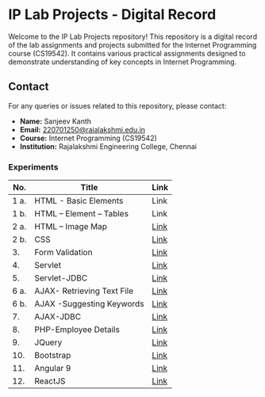# IP Lab Projects - Digital Record

Welcome to the IP Lab Projects repository! This repository is a digital record of the lab assignments and projects submitted for the Internet Programming course (CS19542). It contains various practical assignments designed to demonstrate understanding of key concepts in Internet Programming.

## Contact

For any queries or issues related to this repository, please contact:

- **Name:** Sanjeev Kanth
- **Email:** 220701250@rajalakshmi.edu.in
- **Course:** Internet Programming (CS19542)
- **Institution:** Rajalakshmi Engineering College, Chennai

### Experiments
| No. | Title | Link |
| --- | ---- | ------- |
|1 a. | HTML - Basic Elements |Link|
|1 b. | HTML – Element – Tables |Link|
|2 a. | HTML – Image Map |[Link]()|
|2 b. | CSS |[Link]()|
|3. | Form Validation |[Link]()|
|4. | Servlet |[Link]()|
|5. | Servlet-JDBC |[Link]()|
|6 a. | AJAX- Retrieving Text File |[Link]()|
|6 b. | AJAX -Suggesting Keywords |[Link]()|
|7. | AJAX-JDBC |[Link]()|
|8. | PHP-Employee Details |[Link]()|
|9. | JQuery |[Link]()|
|10. | Bootstrap |[Link]()|
|11. | Angular 9 |[Link]()|
|12. | ReactJS |[Link]()|
